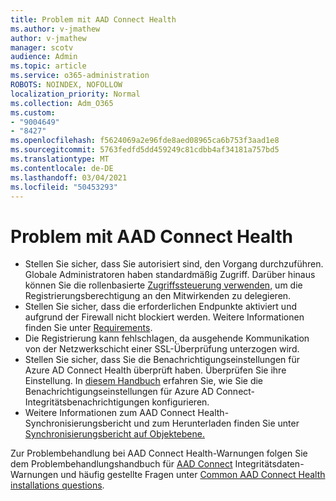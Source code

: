 ```yaml
---
title: Problem mit AAD Connect Health
ms.author: v-jmathew
author: v-jmathew
manager: scotv
audience: Admin
ms.topic: article
ms.service: o365-administration
ROBOTS: NOINDEX, NOFOLLOW
localization_priority: Normal
ms.collection: Adm_O365
ms.custom:
- "9004649"
- "8427"
ms.openlocfilehash: f5624069a2e96fde8aed08965ca6b753f3aad1e8
ms.sourcegitcommit: 5763fedfd5dd459249c81cdbb4af34181a757bd5
ms.translationtype: MT
ms.contentlocale: de-DE
ms.lasthandoff: 03/04/2021
ms.locfileid: "50453293"
---
```

# <a name="problem-with-aad-connect-health"></a>Problem mit AAD Connect Health

- Stellen Sie sicher, dass Sie autorisiert sind, den Vorgang durchzuführen. Globale Administratoren haben standardmäßig Zugriff. Darüber hinaus können Sie die rollenbasierte [Zugriffssteuerung verwenden,](https://docs.microsoft.com/azure/active-directory/connect-health/active-directory-aadconnect-health-operations) um die Registrierungsberechtigung an den Mitwirkenden zu delegieren.
- Stellen Sie sicher, dass die erforderlichen Endpunkte aktiviert und aufgrund der Firewall nicht blockiert werden. Weitere Informationen finden Sie unter [Requirements](https://docs.microsoft.com/azure/active-directory/hybrid/how-to-connect-health-agent-install).
- Die Registrierung kann fehlschlagen, da ausgehende Kommunikation von der Netzwerkschicht einer SSL-Überprüfung unterzogen wird.
- Stellen Sie sicher, dass Sie die Benachrichtigungseinstellungen für Azure AD Connect Health überprüft haben. Überprüfen Sie ihre Einstellung. In [diesem Handbuch](https://docs.microsoft.com/azure/active-directory/hybrid/how-to-connect-health-operations) erfahren Sie, wie Sie die Benachrichtigungseinstellungen für Azure AD Connect-Integritätsbenachrichtigungen konfigurieren.
- Weitere Informationen zum AAD Connect Health-Synchronisierungsbericht und zum Herunterladen finden Sie unter [Synchronisierungsbericht auf Objektebene.](https://docs.microsoft.com/azure/active-directory/hybrid/how-to-connect-health-sync)

Zur Problembehandlung bei AAD Connect Health-Warnungen folgen Sie dem Problembehandlungshandbuch für [AAD Connect](https://docs.microsoft.com/azure/active-directory/hybrid/how-to-connect-health-data-freshness) Integritätsdaten-Warnungen und häufig gestellte Fragen unter [Common AAD Connect Health installations questions](https://docs.microsoft.com/azure/active-directory/hybrid/reference-connect-health-faq).
